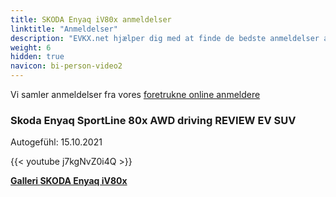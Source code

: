 ```yaml
---
title: SKODA Enyaq iV80x anmeldelser
linktitle: "Anmeldelser"
description: "EVKX.net hjælper dig med at finde de bedste anmeldelser af denne model."
weight: 6
hidden: true
navicon: bi-person-video2
---
```

Vi samler anmeldelser fra vores [foretrukne online anmeldere](../../../../../guides/evreviewers/)

<div class="container text-center shadow p-2 pe-4 mb-5 bg-body-tertiary rounded border">
<h3>Skoda Enyaq SportLine 80x AWD driving REVIEW EV SUV</h3>
<p>Autogefühl: 15.10.2021</p>

{{< youtube j7kgNvZ0i4Q >}}

</div>
<div class="mt-3 mb-3">
<a href="../gallery/" class="text-decoration-none text-black">
<strong><i class="bi-arrow-left"></i>Galleri  </strong>
</a>
<a href="../" class="text-decoration-none text-black float-end">
<strong>SKODA Enyaq iV80x <i class="bi-arrow-right"></i></strong>
</a>
</div>
